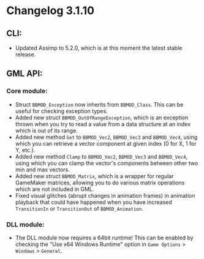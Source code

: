 # Changelog 3.1.10

## CLI:
* Updated Assimp to 5.2.0, which is at this moment the latest stable release.

## GML API:
### Core module:
* Struct `BBMOD_Exception` now inherits from `BBMOD_Class`. This can be useful for checking exception types.
* Added new struct `BBMOD_OutOfRangeException`, which is an exception thrown when you try to read a value from a data structure at an index which is out of its range.
* Added new method `Get` to `BBMOD_Vec2`, `BBMOD_Vec3` and `BBMOD_Vec4`, using which you can retrieve a vector component at given index (0 for X, 1 for Y, etc.).
* Added new method `Clamp` to `BBMOD_Vec2`, `BBMOD_Vec3` and `BBMOD_Vec4`, using which you can clamp the vector's components between other two min and max vectors.
* Added new struct `BBMOD_Matrix`, which is a wrapper for regular GameMaker matrices, allowing you to do various matrix operations which are not included in GML.
* Fixed visual glitches (abrupt changes in animation frames) in animation playback that could have happened when you have increased `TransitionIn` or `TransitionOut` of `BBMOD_Animation`.

### DLL module:
* The DLL module now requires a 64bit runtime! This can be enabled by checking the "Use x64 Windows Runtime" option in `Game Options` > `Windows` > `General`.
